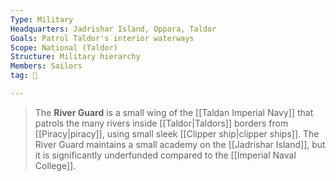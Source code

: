 ```yaml
---
Type: Military
Headquarters: Jadrishar Island, Oppara, Taldor
Goals: Patrol Taldor's interior waterways
Scope: National (Taldor)
Structure: Military hierarchy
Members: Sailors
tag: 👥

---
```


> The **River Guard** is a small wing of the [[Taldan Imperial Navy]] that patrols the many rivers inside [[Taldor|Taldors]] borders from [[Piracy|piracy]], using small sleek [[Clipper ship|clipper ships]]. The River Guard maintains a small academy on the [[Jadrishar Island]], but it is significantly underfunded compared to the [[Imperial Naval College]].







